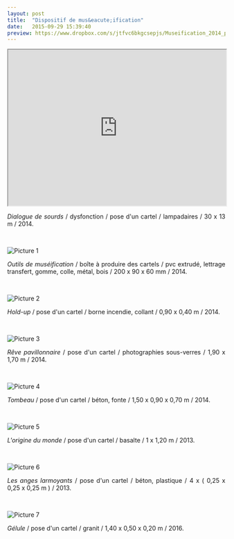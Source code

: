 ```yaml
---
layout: post
title:  "Dispositif de mus&eacute;ification"
date:   2015-09-29 15:39:40
preview: https://www.dropbox.com/s/jtfvc6bkgcsepjs/Museification_2014_preview.jpg?raw=1
---
```


<iframe src="https://player.vimeo.com/video/206077793" width="100%" height="360" margin="0px" webkitallowfullscreen mozallowfullscreen allowfullscreen></iframe>

<p style="text-align:justify">
<span style="font-style: italic;">Dialogue de sourds</span> / dysfonction / pose d'un cartel / lampadaires / 30 x 13 m / 2014.
</p>
<br>

![Picture 1](https://www.dropbox.com/s/9ba9te1oxsntqjo/Museification_boite_2014.jpg?raw=1)

<p style="text-align:justify">
<span style="font-style: italic;">Outils de mus&eacute;ification</span> / bo&icirc;te &agrave; produire des cartels / pvc extrud&eacute;, lettrage transfert, gomme, colle, m&eacute;tal, bois / 200 x 90 x 60 mm / 2014.
</p>
<br>

![Picture 2](https://www.dropbox.com/s/6pavqa36idr5yqe/Museification_Hold-up_2014.jpg?raw=1)

<p style="text-align:justify">
<span style="font-style: italic;">Hold-up</span> / pose d'un cartel / borne incendie, collant / 0,90 x 0,40 m / 2014.
</p>
<br>

![Picture 3](https://www.dropbox.com/s/c3uh7lqbhykkrjl/Museification_Reve_pavillonnaire_2014.jpg?raw=1)

<p style="text-align:justify">
<span style="font-style: italic;">R&ecirc;ve pavillonnaire</span> / pose d'un cartel / photographies sous-verres / 1,90 x 1,70 m / 2014.
</p>
<br>

![Picture 4](https://www.dropbox.com/s/go5s9k8j3pd241l/Museification_tombeau_2014.jpg?raw=1)

<p style="text-align:justify">
<span style="font-style: italic;">Tombeau</span> / pose d'un cartel / b&eacute;ton, fonte / 1,50 x 0,90 x 0,70 m / 2014.
</p>
<br>

![Picture 5](https://www.dropbox.com/s/ysbslwdkik4g6gj/Musification_L%27origine_du_monde_2013.jpg?raw=1)

<p style="text-align:justify">
<span style="font-style: italic;">L'origine du monde</span> / pose d'un cartel / basalte / 1 x 1,20 m / 2013.
</p>
<br>

![Picture 6](https://www.dropbox.com/s/xpurzyzzc0tuvey/Museification_Les_anges_larmoyants_2014.jpg?raw=1)

<p style="text-align:justify">
<span style="font-style: italic;">Les anges larmoyants</span> / pose d'un cartel / b&eacute;ton, plastique / 4 x ( 0,25 x 0,25 x 0,25 m ) / 2013.
</p>
<br>

![Picture 7](https://www.dropbox.com/s/55t77964pv28hef/Museification_Gelule_2016.jpg?raw=1)

<p style="text-align:justify">
<span style="font-style: italic;">G&eacute;lule</span> / pose d'un cartel / granit / 1,40 x 0,50 x 0,20 m / 2016.
</p>



